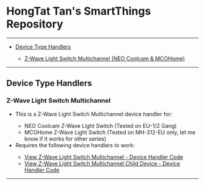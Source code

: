<a name="ReadMeAnchor"></a>
<h1>HongTat Tan's SmartThings Repository</h1>
<hr />
<ul>
	<li><p><a href="#device-type-handlers">Device Type Handlers</a></p>
		<ul>
			<li><a href="#z-wave-light-switch-multichannel">Z-Wave Light Switch Multichannel (NEO Coolcam & MCOHome)</a></li>
        </ul>
    </li>
</ul>

<hr />

<h2>Device Type Handlers</h2>

<h3>Z-Wave Light Switch Multichannel</h3>
<ul>
    <li>This is a Z-Wave Light Switch Multichannel device handler for:</li>
    <ul>
        <li>NEO Coolcam Z-Wave Light Switch (Tested on EU-1/2 Gang)</li>
        <li>MCOHome Z-Wave Light Switch (Tested on MH-312-EU only, let me know if it works for other series)</li>
    </ul>
    <li>Requires the following device handlers to work:</li>
    <ul>
        <li><a href="https://github.com/hongtat/AwfullySmart/tree/master/devicetypes/hongtat/zwave-light-switch-multichannel.src">View Z-Wave Light Switch Multichannel - Device Handler Code</a></li>
        <li><a href="https://github.com/hongtat/AwfullySmart/tree/master/devicetypes/hongtat/zwave-light-switch-multichannel-child-device.src">View Z-Wave Light Switch Multichannel Child Device - Device Handler Code</a></li>
    </ul>
</ul>

<hr />
